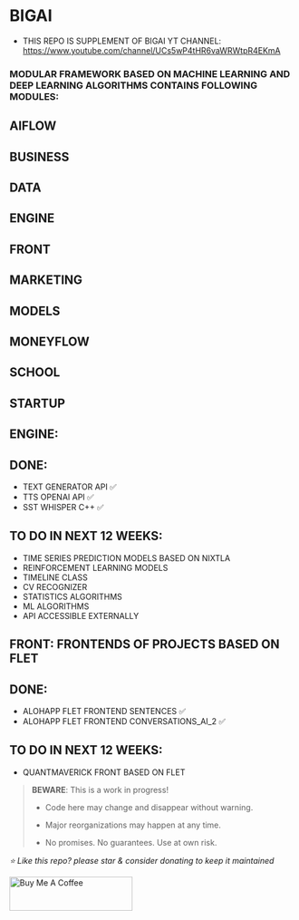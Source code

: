 # BIGAI
* THIS REPO IS SUPPLEMENT OF BIGAI YT CHANNEL: 
https://www.youtube.com/channel/UCs5wP4tHR6vaWRWtpR4EKmA

### MODULAR FRAMEWORK BASED ON MACHINE LEARNING AND DEEP LEARNING ALGORITHMS CONTAINS FOLLOWING MODULES:
## AIFLOW
## BUSINESS
## DATA
## ENGINE
## FRONT
## MARKETING
## MODELS
## MONEYFLOW
## SCHOOL
## STARTUP


## ENGINE:
## **DONE:**

* TEXT GENERATOR API ✅
* TTS OPENAI API ✅
* SST WHISPER C++ ✅

## **TO DO IN NEXT 12 WEEKS:**
* TIME SERIES PREDICTION MODELS BASED ON NIXTLA
* REINFORCEMENT LEARNING MODELS
* TIMELINE CLASS
* CV RECOGNIZER
* STATISTICS ALGORITHMS
* ML ALGORITHMS
* API ACCESSIBLE EXTERNALLY



## FRONT: FRONTENDS OF PROJECTS BASED ON FLET
## **DONE:**
* ALOHAPP FLET FRONTEND SENTENCES ✅
* ALOHAPP FLET FRONTEND CONVERSATIONS_AI_2 ✅


## **TO DO IN NEXT 12 WEEKS:**
* QUANTMAVERICK FRONT BASED ON FLET


> **BEWARE**: This is a work in progress!
>
> * Code here may change and disappear without warning.
>
> * Major reorganizations may happen at any time.
>
> * No promises. No guarantees. Use at own risk.





*⭐️ Like this repo? please star & consider donating to keep it maintained*

<a href="https://www.buymeacoffee.com/aleksanderu" target="_blank"><img src="https://cdn.buymeacoffee.com/buttons/v2/default-yellow.png" alt="Buy Me A Coffee" style="height: 60px !important;width: 217px !important;" ></a>



